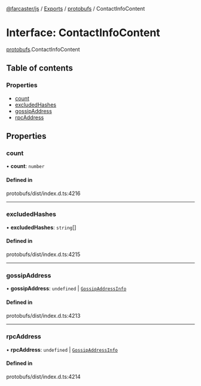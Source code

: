 [@farcaster/js](../README.md) / [Exports](../modules.md) / [protobufs](../modules/protobufs.md) / ContactInfoContent

# Interface: ContactInfoContent

[protobufs](../modules/protobufs.md).ContactInfoContent

## Table of contents

### Properties

- [count](protobufs.ContactInfoContent.md#count)
- [excludedHashes](protobufs.ContactInfoContent.md#excludedhashes)
- [gossipAddress](protobufs.ContactInfoContent.md#gossipaddress)
- [rpcAddress](protobufs.ContactInfoContent.md#rpcaddress)

## Properties

### count

• **count**: `number`

#### Defined in

protobufs/dist/index.d.ts:4216

___

### excludedHashes

• **excludedHashes**: `string`[]

#### Defined in

protobufs/dist/index.d.ts:4215

___

### gossipAddress

• **gossipAddress**: `undefined` \| [`GossipAddressInfo`](../modules/protobufs.md#gossipaddressinfo)

#### Defined in

protobufs/dist/index.d.ts:4213

___

### rpcAddress

• **rpcAddress**: `undefined` \| [`GossipAddressInfo`](../modules/protobufs.md#gossipaddressinfo)

#### Defined in

protobufs/dist/index.d.ts:4214
